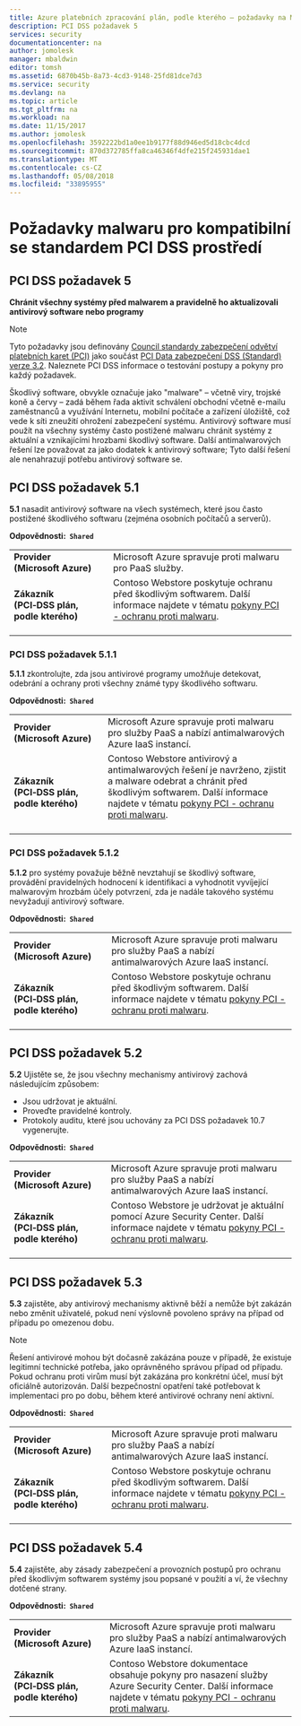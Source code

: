 ```yaml
---
title: Azure platebních zpracování plán, podle kterého – požadavky na Malware
description: PCI DSS požadavek 5
services: security
documentationcenter: na
author: jomolesk
manager: mbaldwin
editor: tomsh
ms.assetid: 6870b45b-8a73-4cd3-9148-25fd81dce7d3
ms.service: security
ms.devlang: na
ms.topic: article
ms.tgt_pltfrm: na
ms.workload: na
ms.date: 11/15/2017
ms.author: jomolesk
ms.openlocfilehash: 3592222bd1a0ee1b9177f88d946ed5d18cbc4dcd
ms.sourcegitcommit: 870d372785ffa8ca46346f4dfe215f245931dae1
ms.translationtype: MT
ms.contentlocale: cs-CZ
ms.lasthandoff: 05/08/2018
ms.locfileid: "33895955"
---
```

# <a name="malware-requirements-for-pci-dss-compliant-environments"></a>Požadavky malwaru pro kompatibilní se standardem PCI DSS prostředí 
## <a name="pci-dss-requirement-5"></a>PCI DSS požadavek 5

**Chránit všechny systémy před malwarem a pravidelně ho aktualizovali antivirový software nebo programy**  

> [!NOTE]
> Tyto požadavky jsou definovány [Council standardy zabezpečení odvětví platebních karet (PCI)](https://www.pcisecuritystandards.org/pci_security/) jako součást [PCI Data zabezpečení DSS (Standard) verze 3.2](https://www.pcisecuritystandards.org/document_library?category=pcidss&document=pci_dss). Naleznete PCI DSS informace o testování postupy a pokyny pro každý požadavek.

Škodlivý software, obvykle označuje jako "malware" – včetně viry, trojské koně a červy – zadá během řada aktivit schválení obchodní včetně e-mailu zaměstnanců a využívání Internetu, mobilní počítače a zařízení úložiště, což vede k síti zneužití ohrožení zabezpečení systému. Antivirový software musí použít na všechny systémy často postižené malwaru chránit systémy z aktuální a vznikajícími hrozbami škodlivý software. Další antimalwarových řešení lze považovat za jako dodatek k antivirový software; Tyto další řešení ale nenahrazují potřebu antivirový software se.

## <a name="pci-dss-requirement-51"></a>PCI DSS požadavek 5.1

**5.1** nasadit antivirový software na všech systémech, které jsou často postižené škodlivého softwaru (zejména osobních počítačů a serverů).

**Odpovědnosti:&nbsp;&nbsp;`Shared`**

|||
|---|---|
| **Provider<br />(Microsoft&nbsp;Azure)** | Microsoft Azure spravuje proti malwaru pro PaaS služby. |
| **Zákazník<br />(PCI&#8209;DSS&nbsp;plán, podle kterého)** | Contoso Webstore poskytuje ochranu před škodlivým softwarem. Další informace najdete v tématu [pokyny PCI - ochranu proti malwaru](payment-processing-blueprint.md#security-and-malware-protection).<br /><br />|



### <a name="pci-dss-requirement-511"></a>PCI DSS požadavek 5.1.1

**5.1.1** zkontrolujte, zda jsou antivirové programy umožňuje detekovat, odebrání a ochrany proti všechny známé typy škodlivého softwaru.

**Odpovědnosti:&nbsp;&nbsp;`Shared`**

|||
|---|---|
| **Provider<br />(Microsoft&nbsp;Azure)** | Microsoft Azure spravuje proti malwaru pro služby PaaS a nabízí antimalwarových Azure IaaS instancí. |
| **Zákazník<br />(PCI&#8209;DSS&nbsp;plán, podle kterého)** | Contoso Webstore antivirový a antimalwarových řešení je navrženo, zjistit a malware odebrat a chránit před škodlivým softwarem. Další informace najdete v tématu [pokyny PCI - ochranu proti malwaru](payment-processing-blueprint.md#security-and-malware-protection).<br /><br />|



### <a name="pci-dss-requirement-512"></a>PCI DSS požadavek 5.1.2

**5.1.2** pro systémy považuje běžně nevztahují se škodlivý software, provádění pravidelných hodnocení k identifikaci a vyhodnotit vyvíjející malwarovým hrozbám účely potvrzení, zda je nadále takového systému nevyžadují antivirový software.

**Odpovědnosti:&nbsp;&nbsp;`Shared`**

|||
|---|---|
| **Provider<br />(Microsoft&nbsp;Azure)** | Microsoft Azure spravuje proti malwaru pro služby PaaS a nabízí antimalwarových Azure IaaS instancí. |
| **Zákazník<br />(PCI&#8209;DSS&nbsp;plán, podle kterého)** | Contoso Webstore poskytuje ochranu před škodlivým softwarem. Další informace najdete v tématu [pokyny PCI - ochranu proti malwaru](payment-processing-blueprint.md#security-and-malware-protection).<br /><br />|



## <a name="pci-dss-requirement-52"></a>PCI DSS požadavek 5.2

**5.2** Ujistěte se, že jsou všechny mechanismy antivirový zachová následujícím způsobem:
- Jsou udržovat je aktuální.
- Proveďte pravidelné kontroly.
- Protokoly auditu, které jsou uchovány za PCI DSS požadavek 10.7 vygenerujte.

**Odpovědnosti:&nbsp;&nbsp;`Shared`**

|||
|---|---|
| **Provider<br />(Microsoft&nbsp;Azure)** | Microsoft Azure spravuje proti malwaru pro služby PaaS a nabízí antimalwarových Azure IaaS instancí. |
| **Zákazník<br />(PCI&#8209;DSS&nbsp;plán, podle kterého)** | Contoso Webstore je udržovat je aktuální pomocí Azure Security Center. Další informace najdete v tématu [pokyny PCI - ochranu proti malwaru](payment-processing-blueprint.md#security-and-malware-protection).<br /><br />|



## <a name="pci-dss-requirement-53"></a>PCI DSS požadavek 5.3

**5.3** zajistěte, aby antivirový mechanismy aktivně běží a nemůže být zakázán nebo změnit uživatelé, pokud není výslovně povoleno správy na případ od případu po omezenou dobu. 

> [!NOTE]
> Řešení antivirové mohou být dočasně zakázána pouze v případě, že existuje legitimní technické potřeba, jako oprávněného správou případ od případu. Pokud ochranu proti virům musí být zakázána pro konkrétní účel, musí být oficiálně autorizován. Další bezpečnostní opatření také potřebovat k implementaci pro po dobu, během které antivirové ochrany není aktivní.

**Odpovědnosti:&nbsp;&nbsp;`Shared`**

|||
|---|---|
| **Provider<br />(Microsoft&nbsp;Azure)** | Microsoft Azure spravuje proti malwaru pro služby PaaS a nabízí antimalwarových Azure IaaS instancí. |
| **Zákazník<br />(PCI&#8209;DSS&nbsp;plán, podle kterého)** | Contoso Webstore poskytuje ochranu před škodlivým softwarem. Další informace najdete v tématu [pokyny PCI - ochranu proti malwaru](payment-processing-blueprint.md#security-and-malware-protection).<br /><br />|



## <a name="pci-dss-requirement-54"></a>PCI DSS požadavek 5.4

**5.4** zajistěte, aby zásady zabezpečení a provozních postupů pro ochranu před škodlivým softwarem systémy jsou popsané v použití a ví, že všechny dotčené strany.

**Odpovědnosti:&nbsp;&nbsp;`Shared`**

|||
|---|---|
| **Provider<br />(Microsoft&nbsp;Azure)** | Microsoft Azure spravuje proti malwaru pro služby PaaS a nabízí antimalwarových Azure IaaS instancí. |
| **Zákazník<br />(PCI&#8209;DSS&nbsp;plán, podle kterého)** | Contoso Webstore dokumentace obsahuje pokyny pro nasazení služby Azure Security Center. Další informace najdete v tématu [pokyny PCI - ochranu proti malwaru](payment-processing-blueprint.md#security-and-malware-protection).|




